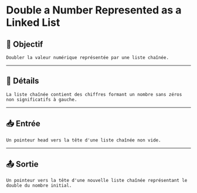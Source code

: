 # Double a Number Represented as a Linked List

## 🎯 Objectif

    Doubler la valeur numérique représentée par une liste chaînée.

---

## 📝 Détails

    La liste chaînée contient des chiffres formant un nombre sans zéros non significatifs à gauche.

---

## 📥 Entrée

    Un pointeur head vers la tête d'une liste chaînée non vide.

---

## 📤 Sortie

    Un pointeur vers la tête d'une nouvelle liste chaînée représentant le double du nombre initial.

